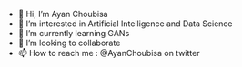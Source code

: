 - 👋 Hi, I’m Ayan Choubisa
- 👀 I’m interested in Artificial Intelligence and Data Science
- 🌱 I’m currently learning GANs
- 💞️ I’m looking to collaborate
- 📫 How to reach me : @AyanChoubisa on twitter

<!---
ayanch07/ayanch07 is a ✨ special ✨ repository because its `README.md` (this file) appears on your GitHub profile.
You can click the Preview link to take a look at your changes.
--->
